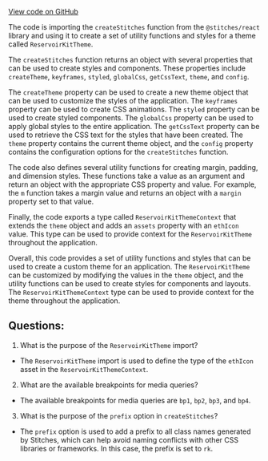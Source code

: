 [View code on GitHub](zoo-labs/zoo/blob/master/ui/stitches.config.ts)

The code is importing the `createStitches` function from the `@stitches/react` library and using it to create a set of utility functions and styles for a theme called `ReservoirKitTheme`. 

The `createStitches` function returns an object with several properties that can be used to create styles and components. These properties include `createTheme`, `keyframes`, `styled`, `globalCss`, `getCssText`, `theme`, and `config`. 

The `createTheme` property can be used to create a new theme object that can be used to customize the styles of the application. The `keyframes` property can be used to create CSS animations. The `styled` property can be used to create styled components. The `globalCss` property can be used to apply global styles to the entire application. The `getCssText` property can be used to retrieve the CSS text for the styles that have been created. The `theme` property contains the current theme object, and the `config` property contains the configuration options for the `createStitches` function.

The code also defines several utility functions for creating margin, padding, and dimension styles. These functions take a value as an argument and return an object with the appropriate CSS property and value. For example, the `m` function takes a margin value and returns an object with a `margin` property set to that value.

Finally, the code exports a type called `ReservoirKitThemeContext` that extends the `theme` object and adds an `assets` property with an `ethIcon` value. This type can be used to provide context for the `ReservoirKitTheme` throughout the application.

Overall, this code provides a set of utility functions and styles that can be used to create a custom theme for an application. The `ReservoirKitTheme` can be customized by modifying the values in the `theme` object, and the utility functions can be used to create styles for components and layouts. The `ReservoirKitThemeContext` type can be used to provide context for the theme throughout the application.
## Questions: 
 1. What is the purpose of the `ReservoirKitTheme` import?
- The `ReservoirKitTheme` import is used to define the type of the `ethIcon` asset in the `ReservoirKitThemeContext`.

2. What are the available breakpoints for media queries?
- The available breakpoints for media queries are `bp1`, `bp2`, `bp3`, and `bp4`.

3. What is the purpose of the `prefix` option in `createStitches`?
- The `prefix` option is used to add a prefix to all class names generated by Stitches, which can help avoid naming conflicts with other CSS libraries or frameworks. In this case, the prefix is set to `rk`.